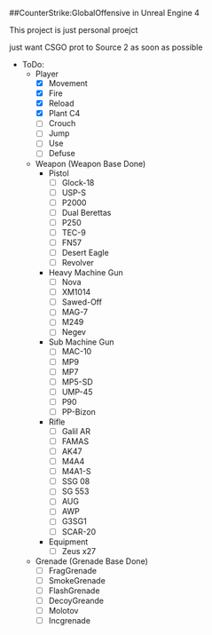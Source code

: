 ##CounterStrike:GlobalOffensive in Unreal Engine 4

This project is just personal proejct

just want CSGO prot to Source 2 as soon as possible
- ToDo:
  - Player
    - [x] Movement
    - [x] Fire
    - [x] Reload
    - [x] Plant C4
    - [ ] Crouch
    - [ ] Jump
    - [ ] Use
    - [ ] Defuse
  - Weapon (Weapon Base Done)
    - Pistol
        - [ ] Glock-18
        - [ ] USP-S
        - [ ] P2000
        - [ ] Dual Berettas
        - [ ] P250
        - [ ] TEC-9
        - [ ] FN57
        - [ ] Desert Eagle
        - [ ] Revolver
    - Heavy Machine Gun
        - [ ] Nova
        - [ ] XM1014
        - [ ] Sawed-Off
        - [ ] MAG-7
        - [ ] M249
        - [ ] Negev
    - Sub Machine Gun
        - [ ] MAC-10
        - [ ] MP9
        - [ ] MP7
        - [ ] MP5-SD
        - [ ] UMP-45
        - [ ] P90
        - [ ] PP-Bizon
    - Rifle
        - [ ] Galil AR
        - [ ] FAMAS
        - [ ] AK47
        - [ ] M4A4
        - [ ] M4A1-S
        - [ ] SSG 08
        - [ ] SG 553
        - [ ] AUG
        - [ ] AWP
        - [ ] G3SG1
        - [ ] SCAR-20
    - Equipment
        - [ ] Zeus x27
  - Grenade (Grenade Base Done)
    - [ ] FragGrenade
    - [ ] SmokeGrenade
    - [ ] FlashGrenade
    - [ ] DecoyGreande
    - [ ] Molotov
    - [ ] Incgrenade